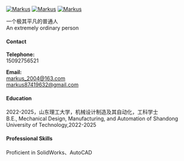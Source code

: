 [![Markus](https://img.shields.io/badge/Markus-github-blue?logo=github)](https://github.com/markus87419632)
[![Markus](https://img.shields.io/badge/Markus-github-blue?logo=github)](https://github.com/markus87419632)
[![Markus](https://img.shields.io/badge/Markus-github-blue?logo=github)](https://github.com/markus87419632)

一个极其平凡的普通人\
An extremely ordinary person

#### Contact

**Telephone:**\
15092756521

**Email:**\
markus_2004@163.com\
markus87419632@gmail.com

#### Education

2022-2025，山东理工大学，机械设计制造及其自动化，工科学士\
B.E., Mechanical Design, Manufacturing, and Automation of Shandong University of Technology,2022-2025

#### Professional Skills

Proficient in SolidWorks、AutoCAD